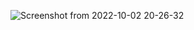 ![Screenshot from 2022-10-02 20-26-32](https://user-images.githubusercontent.com/89003941/193460890-50a73e5f-306c-4b7f-a2a0-d9c482232420.png)
